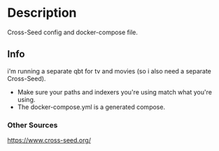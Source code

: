 # Description

Cross-Seed config and docker-compose file.

## Info

i'm running a separate qbt for tv and movies (so i also need a separate Cross-Seed).

- Make sure your paths and indexers you're using match what you're using.
- The docker-compose.yml is a generated compose.

### Other Sources

<https://www.cross-seed.org/>
